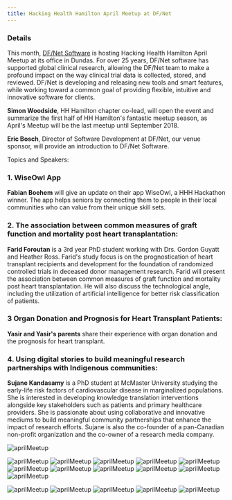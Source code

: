 ```yaml
---
title: Hacking Health Hamilton April Meetup at DF/Net
---
```



### Details
This month, [DF/Net Software](https://www.linkedin.com/company/df-net-software/) is hosting Hacking Health Hamilton April Meetup at its office in Dundas. For over 25 years, DF/Net software has supported global clinical research, allowing the DF/Net team to make a profound impact on the way clinical trial data is collected, stored, and reviewed. DF/Net is developing and releasing new tools and smart features, while working toward a common goal of providing flexible, intuitive and innovative software for clients.

**Simon Woodside**, HH Hamilton chapter co-lead, will open the event and summarize the first half of HH Hamilton's fantastic meetup season, as April's Meetup will be the last meetup until September 2018.

**Eric Bosch**, Director of Software Development at DF/Net, our venue sponsor, will provide an introduction to DF/Net Software.

Topics and Speakers:
### 1. WiseOwl App
**Fabian Boehem** will give an update on their app WiseOwl, a HHH Hackathon winner. The app helps seniors by connecting them to people in their local communities who can value from their unique skill sets.


### 2. The association between common measures of graft function and mortality post heart transplantation:

**Farid Foroutan** is a 3rd year PhD student working with Drs. Gordon Guyatt and Heather Ross. Farid's study focus is on the prognostication of heart transplant recipients and development for the foundation of randomized controlled trials in deceased donor management research. Farid will present the association between common measures of graft function and mortality post heart transplantation. He will also discuss the technological angle, including the utilization of artificial intelligence for better risk classification of patients.

### 3 Organ Donation and Prognosis for Heart Transplant Patients:

**Yasir and Yasir's parents** share their experience with organ donation and the prognosis for heart transplant.

### 4. Using digital stories to build meaningful research partnerships with Indigenous communities:

**Sujane Kandasamy** is a PhD student at McMaster University studying the early-life risk factors of cardiovascular disease in marginalized populations. She is interested in developing knowledge translation interventions alongside key stakeholders such as patients and primary healthcare providers. She is passionate about using collaborative and innovative mediums to build meaningful community partnerships that enhance the impact of research efforts. Sujane is also the co-founder of a pan-Canadian non-profit organization and the co-owner of a research media company.

![aprilMeetup](/newsletter/img/meetup/2018april/img-4.png "Meetup")

![aprilMeetup](/newsletter/img/meetup/2018april/img-6.png "Meetup")
![aprilMeetup](/newsletter/img/meetup/2018april/img-7.png "Meetup")
![aprilMeetup](/newsletter/img/meetup/2018april/img-10.png "Meetup")
![aprilMeetup](/newsletter/img/meetup/2018april/img-15.png "Meetup")
![aprilMeetup](/newsletter/img/meetup/2018april/img-16.png "Meetup")
![aprilMeetup](/newsletter/img/meetup/2018april/img-18.png "Meetup")
![aprilMeetup](/newsletter/img/meetup/2018april/img-23.png "Meetup")
![aprilMeetup](/newsletter/img/meetup/2018april/img-25.png "Meetup")
![aprilMeetup](/newsletter/img/meetup/2018april/img-31.png "Meetup")
![aprilMeetup](/newsletter/img/meetup/2018april/img-35.png "Meetup")
![aprilMeetup](/newsletter/img/meetup/2018april/img-36.png "Meetup")

![aprilMeetup](/newsletter/img/meetup/2018april/img-42.png "Meetup")
![aprilMeetup](/newsletter/img/meetup/2018april/img-43.png "Meetup")
![aprilMeetup](/newsletter/img/meetup/2018april/img-45.png "Meetup")
![aprilMeetup](/newsletter/img/meetup/2018april/img-48.png "Meetup")
![aprilMeetup](/newsletter/img/meetup/2018april/img-49.png "Meetup")
